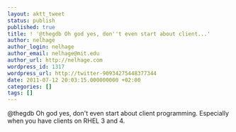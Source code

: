 ```yaml
---
layout: aktt_tweet
status: publish
published: true
title: ! '@thegdb Oh god yes, don''t even start about client...'
author: nelhage
author_login: nelhage
author_email: nelhage@mit.edu
author_url: http://nelhage.com
wordpress_id: 1317
wordpress_url: http://twitter-90934275448377344
date: 2011-07-12 20:03:15.000000000 +02:00
categories: []
tags: []
---
```

@thegdb Oh god yes, don't even start about client programming. Especially when you have clients on RHEL 3 and 4.
